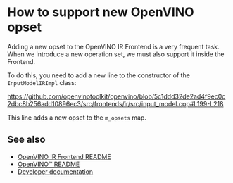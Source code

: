 # How to support new OpenVINO opset

Adding a new opset to the OpenVINO IR Frontend is a very frequent task. When we introduce a new operation set, we must also support it inside the Frontend.

To do this, you need to add a new line to the constructor of the `InputModelIRImpl` class:

https://github.com/openvinotoolkit/openvino/blob/5c1ddd32de2ad4f9ec0c2dbc8b256add10896ec3/src/frontends/ir/src/input_model.cpp#L199-L218

This line adds a new opset to the `m_opsets` map.

## See also

 * [OpenVINO IR Frontend README](../README.md)
 * [OpenVINO™ README](../../../../README.md)
 * [Developer documentation](../../../../docs/dev/index.md)
